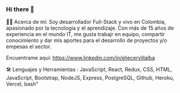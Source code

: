 ### Hi there 👋

<!--
**evillalba510/evillalba510** is a ✨ _special_ ✨ repository because its `README.md` (this file) appears on your GitHub profile.

Here are some ideas to get you started:

- 🔭 I’m currently working on ...
- 🌱 I’m currently learning ...
- 👯 I’m looking to collaborate on ...
- 🤔 I’m looking for help with ...
- 💬 Ask me about ...
- 📫 How to reach me: ...
- 😄 Pronouns: ...
- ⚡ Fun fact: ...
-->

👨‍💻 Acerca de mí:
Soy desarrollador Full-Stack y vivo en Colombia, apasionado por la tecnología y el aprendizaje. Con más de 15 años de experiencia en el mundo IT, me gusta trabajr en equipo, compartir conocimiento y dar mis aportes para el desarrollo de proyectos y/o empesas el sector.

Encuentrame aquí: https://www.linkedin.com/in/eliecervillalba

🛠️ Lenguajes y Herramientas :
JavaScript, React,  Redux,   CSS,  HTML,  JavaScript,  Bootstrap,  NodeJS,  Express, PostgreSQL,  Github, Heroku, Vercel, bash"
